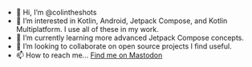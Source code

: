 - 👋 Hi, I’m @colintheshots
- 👀 I’m interested in Kotlin, Android, Jetpack Compose, and Kotlin Multiplatform. I use all of these in my work.
- 🌱 I’m currently learning more advanced Jetpack Compose concepts.
- 💞️ I’m looking to collaborate on open source projects I find useful.
- 📫 How to reach me... <a rel="nofollow me" class="Link--primary" href="https://androiddev.social/@colintheshots">Find me on Mastodon</a>

<!---
colintheshots/colintheshots is a ✨ special ✨ repository because its `README.md` (this file) appears on your GitHub profile.
You can click the Preview link to take a look at your changes.
--->
